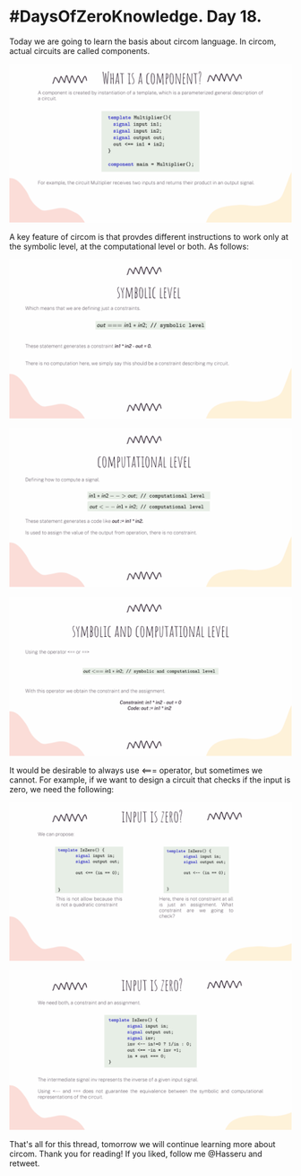 # #DaysOfZeroKnowledge. Day 18.

Today we are going to learn the basis about circom language. In circom, actual circuits are called components.

![What is a component?](https://raw.githubusercontent.com/hasselalcala/DaysOfZeroKnowledge/main/images/circom_01.png)

A key feature of circom is that provdes different instructions to work only at the symbolic level, at the computational level or both. As follows:

![Symbolic Level](https://raw.githubusercontent.com/hasselalcala/DaysOfZeroKnowledge/main/images/circom_02.png)

![Computational Level](https://raw.githubusercontent.com/hasselalcala/DaysOfZeroKnowledge/main/images/circom_03.png)

![Symbolic and computational level](https://raw.githubusercontent.com/hasselalcala/DaysOfZeroKnowledge/main/images/circom_04.png)

It would be desirable to always use <=== operator, but sometimes we cannot. For example, if we want to design a circuit that checks if the input is zero, we need the following: 

![input is zero?](https://raw.githubusercontent.com/hasselalcala/DaysOfZeroKnowledge/main/images/circom_05.png)

![input is zero?](https://raw.githubusercontent.com/hasselalcala/DaysOfZeroKnowledge/main/images/circom_06.png)


That's all for this thread, tomorrow we will continue learning more about circom. Thank you for reading! If you liked, follow me @Hasseru and retweet.
